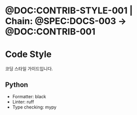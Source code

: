 # @DOC:CONTRIB-STYLE-001 | Chain: @SPEC:DOCS-003 -> @DOC:CONTRIB-001

# Code Style

코딩 스타일 가이드입니다.

## Python

- Formatter: black
- Linter: ruff
- Type checking: mypy
